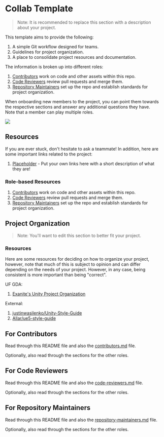 # Collab Template

> Note: It is recommended to replace this section with a description about your project.

This template aims to provide the following:

1. A simple Git workflow designed for teams.
2. Guidelines for project organization.
3. A place to consolidate project resources and documentation.

The information is broken up into different roles:

1. [Contributors](#for-contributors) work on code and other assets within this repo.
2. [Code Reviewers](#for-code-reviewers) review pull requests and merge them.
3. [Repository Maintainers](#for-repository-maintainers) set up the repo and establish standards for project organization.

When onboarding new members to the project, you can point them towards
the respective sections and answer any additional questions they have.
Note that a member can play multiple roles.

[![](https://img.shields.io/badge/-Get%20Started-informational?style=flat&logoColor=white&color=3cad0f)](#for-repository-maintainers)

## Resources

If you are ever stuck, don't hesitate to ask a teammate! In addition, here are some important links related to the project:

1. [Placeholder]() - Put your own links here with a short description of what they are!

### Role-based Resources

1. [Contributors](#for-contributors) work on code and other assets within this repo.
2. [Code Reviewers](#for-code-reviewers) review pull requests and merge them.
3. [Repository Maintainers](#for-repository-maintainers) set up the repo and establish standards for project organization.

## Project Organization

> Note: You'll want to edit this section to better fit your project.

### Resources

Here are some resources for deciding on how to organize your
project, however, note that much of this is subject to opinion and can
differ depending on the needs of your project. However, in any case,
being consistent is more important than being "correct".

UF GDA:

1. [Exanite's Unity Project Organization](/docs/collab-template/project-organization_exanite.md)

External:

1. [justinwasilenko/Unity-Style-Guide](https://github.com/justinwasilenko/Unity-Style-Guide)
2. [Allar/ue5-style-guide](https://github.com/Allar/ue5-style-guide)

## For Contributors

Read through this README file and also the [contributors.md](/docs/collab-template/contributors.md) file.

Optionally, also read through the sections for the other roles.

## For Code Reviewers

Read through this README file and also the [code-reviewers.md](/docs/collab-template/code-reviewers.md) file.

Optionally, also read through the sections for the other roles.

## For Repository Maintainers

Read through this README file and also the [repository-maintainers.md](/docs/collab-template/repository-maintainers.md) file.

Optionally, also read through the sections for the other roles.